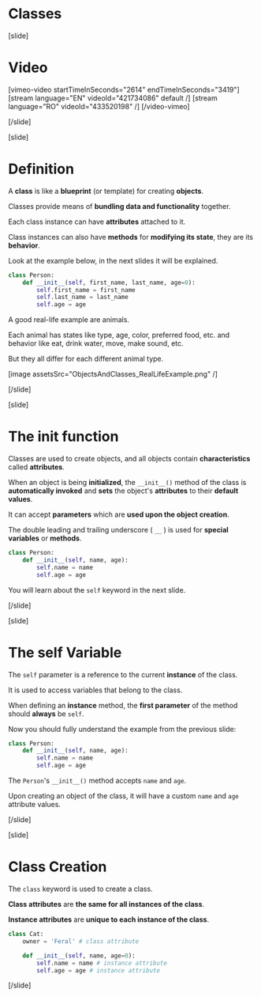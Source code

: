 # Classes
[slide]
# Video

[vimeo-video startTimeInSeconds="2614" endTimeInSeconds="3419"]
[stream language="EN" videoId="421734086" default /]
[stream language="RO" videoId="433520198" /]
[/video-vimeo]

[/slide]

[slide]
# Definition

A **class** is like a **blueprint** (or template) for creating **objects**.

Classes provide means of **bundling data and functionality** together.

Each class instance can have **attributes** attached to it.

Class instances can also have **methods** for **modifying its state**, they are its **behavior**.

Look at the example below, in the next slides it will be explained.

```python
class Person:
    def __init__(self, first_name, last_name, age=0):
        self.first_name = first_name
        self.last_name = last_name
        self.age = age
```

A good real-life example are animals.

Each animal has states like type, age, color, preferred food, etc. and behavior like eat, drink water, move, make sound, etc.

But they all differ for each different animal type.

[image assetsSrc="ObjectsAndClasses_RealLifeExample.png" /]

[/slide]

[slide]
# The init function

Classes are used to create objects, and all objects contain **characteristics** called **attributes**.

When an object is being **initialized**, the `__init__()` method of the class is **automatically invoked** and **sets** the object's **attributes** to their **default values**.

It can accept **parameters** which are **used upon the object creation**.

The double leading and trailing underscore ( `__` ) is used for **special variables** or **methods**.

```python
class Person:
    def __init__(self, name, age):
        self.name = name
        self.age = age
```

You will learn about the `self` keyword in the next slide.

[/slide]

[slide]
# The self Variable

The `self` parameter is a reference to the current **instance** of the class.

It is used to access variables that belong to the class.

When defining an **instance** method, the **first parameter** of the method should **always** be `self`.

Now you should fully understand the example from the previous slide:

```python
class Person:
    def __init__(self, name, age):
        self.name = name
        self.age = age
```

The `Person`'s `__init__()` method accepts `name` and `age`.

Upon creating an object of the class, it will have a custom `name` and `age` attribute values.

[/slide]

[slide]
# Class Creation

The `class` keyword is used to create a class.

**Class attributes** are **the same for all instances of the class**.

**Instance attributes** are **unique to each instance of the class**.

```python
class Cat:
    owner = 'Feral' # class attribute

    def __init__(self, name, age=0):
        self.name = name # instance attribute
        self.age = age # instance attribute
```

[/slide]